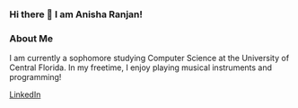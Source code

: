 ### Hi there 👋 I am Anisha Ranjan!

<!--
**AnishaRan/AnishaRan** is a ✨ _special_ ✨ repository because its `README.md` (this file) appears on your GitHub profile.

Here are some ideas to get you started:

- 🔭 I’m currently working on ...
- 🌱 I’m currently learning ...
- 👯 I’m looking to collaborate on ...
- 🤔 I’m looking for help with ...
- 💬 Ask me about ...
- 📫 How to reach me: ...
- 😄 Pronouns: ...
- ⚡ Fun fact: ...
-->


### About Me
I am currently a sophomore studying Computer Science at the University of Central Florida.
In my freetime, I enjoy playing musical instruments and programming!

[LinkedIn](https://www.linkedin.com/in/anisha-ranjan)
